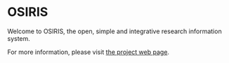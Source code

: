 # OSIRIS

Welcome to OSIRIS, the open, simple and integrative research information system. 

For more information, please visit [the project web page](https://osiris-app.de/).